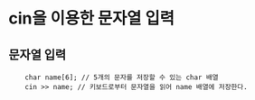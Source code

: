 # cin을 이용한 문자열 입력

## 문자열 입력

        char name[6]; // 5개의 문자를 저장할 수 있는 char 배열
        cin >> name; // 키보드로부터 문자열을 읽어 name 배열에 저장한다.